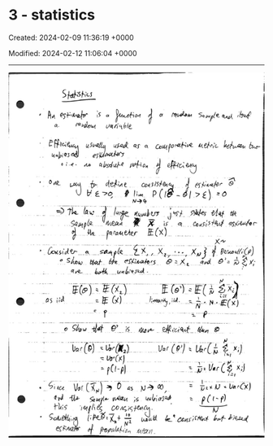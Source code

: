 # 3 - statistics

Created: 2024-02-09 11:36:19 +0000

Modified: 2024-02-12 11:06:04 +0000

---

![](../../media/Year-1-Prob-and-stats-3---statistics-image1.jpeg)




